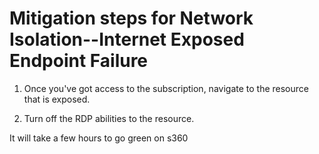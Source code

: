 


# Mitigation steps for Network Isolation--Internet Exposed Endpoint Failure

1. Once you've got access to the subscription, navigate to the resource that is exposed.

2. Turn off the RDP abilities to the resource.

It will take a few hours to go green on s360
